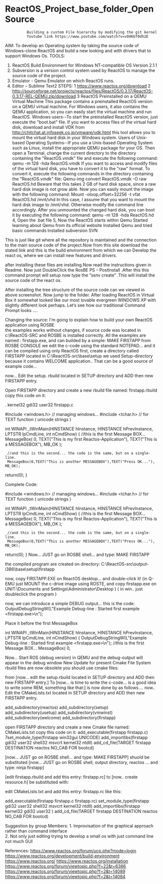 # ReactOS_Project_base_folder_OpenSource
              Building a custom File hierarchy by modifying the git kernel
              Youtube link https://www.youtube.com/watch?v=v04KbT0dh2E

AIM:
To develop an Operating system by taking the source code of Windows-clone ReactOS and build a new looking and with drivers that to support Windows Os.
TOOLS:
1. ReactOS Build Environment for Windows NT-compatible OS Version 2.1.1
2. Subversion is a version control system used by ReactOS to manage the source code of the project.
3. Emulator - Qemu Emulator on which ReactOS runs.
4. Editor – Sublime Text2
STEPS:
1 https://www.reactos.org/download 
2 http://sourceforge.net/projects/reactos/files/ReactOS/0.3.17/ReactOS-0.3.17-REL-QEMU.zip/download 
3 ReactOS Preinstalled on a QEMU Virtual Machine
This package contains a preinstalled ReactOS version on a QEMU virtual machine. For Windows users, it also contains the QEMU application, so you can easily start the virtual machine and run ReactOS.
Windows users--To start the preinstalled ReactOS version, just execute the "boot.bat" file. If you want to access files of the virtual hard disk, download and install VDK from http://chitchat.at.infoseek.co.jp/vmware/vdk.html this tool allows you to mount the virtual hard disk in your Windows system.
Users of Unix-based Operating Systems--If you use a Unix-based Operating System such as Linux, install the appropriate QEMU package for your OS. Then open a Terminal, change the current directory to the directory containing the "ReactOS.vmdk" file and execute the following command:
   qemu -m 128 -hda ReactOS.vmdk
If you want to access and modify files of the virtual hard disk, you have to convert it to the "raw" format. To convert it, execute the following commands in the directory containing the "ReactOS.vmdk" file:
   Qemu-img convert ReactOS.vmdk -O raw ReactOS.hd
Beware that this takes 2 GB of hard disk space, since a raw hard disk image is not grow able. Now you can easily mount the image with the following command:
   Mount -oloop,offset=32256 -t vfat ReactOS.hd /mnt/vhd
In this case, I assume that you want to mount the hard disk image to /mnt/vhd. Otherwise modify the command line accordingly. After you unmounted the changed hard disk, you can boot it by executing the following command:
   qemu -m 128 -hda ReactOS.hd
4, Open the .bat file
5, Now the ReactOS starts within Qemu
Started learning about Qemu from its official website Installed Qemu and tried basic commands
Installed subversion SVN
 
This is just like git where all the repository is maintained and the connection to the main source code of the project.Now from this site download the stated link and this is the build environment from which we can Develop the react os, where we can install new features and drivers.  

after installing these files are installing.Now read the instructions given in Readme.
Now just DoubleClick the RosBE PS – PostInstall .After this this command prompt will setup now type the “ssnv create” .This will install the source code of the react os.
 
After installing the tree structure of the source code can we viewed in above screenshot. Now jump to the folder.
After loading ReactOS in Virtual Box it somewhat looked like our most lovable evergreen WINDOWS XP with slightly different look perhaps. Let’s see how our traditional Command Prompt looks ….

Changing the source:
I'm going to explain how to build your own ReactOS application using ROSBE  
the examples works without changes, if source code was located in c:\ReactOS-SRC and ROSBE is installed correctly. All the examples are named : firstapp.exe, and can builded by a simple: MAKE FIRSTAPP from ROSBE CONSOLE we edit the c-code using the standard NOTEPAD... and it can be compiled using only ReactOS 
first, create a directory called FIRSTAPP located in C:\ReactOS-src\base\setup
we used Setup-directory because it contains WELCOME application.. That can be a good source of example code...
 

now... Edit the setup. rbuild located in SETUP directory and ADD then new FIRSTAPP entry.

Open FIRSTAPP directory and create a new rbuild file named: firstapp.rbuild
copy this code on it:
<?xml version="1.0"?>
<!DOCTYPE module SYSTEM "../../../tools/rbuild/project.dtd">
<module name="firstapp" type="win32gui" installbase="system32" installname="firstapp.exe" unicode="yes">
   <bootstrap installbase="$(CDOUTPUT)" />
   <include base="firstapp">.</include>
   <library>kernel32</library>
   <library>gdi32</library>
   <library>user32</library>
   <file>firstapp.c</file>
</module>
 
#include <windows.h> // managing windows...
#include <tchar.h>   // for TEXT function ( unicode strings )

int WINAPI _tWinMain(HINSTANCE hInstance, HINSTANCE hPrevInstance, LPTSTR lpCmdLine, int nCmdShow)
{
     //this is the first Message BOX...
     MessageBox(
      0,
      TEXT("This is my first Reactos-Application"),
      TEXT("This is a MESSAGEBOX"),
       MB_OK
      );

     //and this is the second... the code is the same, but on a single-line.
     MessageBox(0,TEXT("This is another MESSAGEBOX"),TEXT("Press OK..."), MB_OK);

return(0);
}

 


Complete Code:

#include <windows.h> // managing windows...
#include <tchar.h>   // for TEXT function ( unicode strings )

int WINAPI _tWinMain(HINSTANCE hInstance, HINSTANCE hPrevInstance, LPTSTR lpCmdLine, int nCmdShow)
{
     //this is the first Message BOX...
     MessageBox(
      0,
      TEXT("This is my first Reactos-Application"),
      TEXT("This is a MESSAGEBOX"),
       MB_OK
      );

     //and this is the second... the code is the same, but on a single-line.
     MessageBox(0,TEXT("This is another MESSAGEBOX"),TEXT("Press OK..."), MB_OK);

return(0);
}
Now... JUST go on ROSBE shell... and type: MAKE FIRSTAPP
 

the compiled program are created on directory: C:\ReactOS-src\output-i386\base\setup\firstapp
 
now, copy FIRSTAPP.EXE on ReactOS desktop... and double-click it!
(in Q-EMU just MOUNT the c-drive image using ROSTE, and copy firstapp.exe on UNIT:\Documents and Settings\Administrator\Desktop )
( in win.. just doubleclick the program )
 

now, we can introduce a simple DEBUG output...
this is the code:
OutputDebugStringW(L"Example Debug-line : Started first example <firstapp.exe>\n");

Place it before the first MessageBox 
 
int WINAPI _tWinMain(HINSTANCE hInstance, HINSTANCE hPrevInstance, LPTSTR lpCmdLine, int nCmdShow)
{
     OutputDebugStringW(L"Example Debug-line : Started first example <firstapp.exe>\n");
     //this is the first Message BOX...
     MessageBox(
      0,

Now... Start ROS (debug version) in QEMU and the debug-output will appear in the debug window
New Update for present Cmake File System
rbuild files are now obsolete you should use cmake files: 

from [now... edit the setup.rbuild located in SETUP directory and ADD then new FIRSTAPP entry.]
To [now... is time to write the c-code... is a good idea to write some REM, something like that:]
is now done by as follows….
now.. Edit the CMakeLists.txt located in SETUP directory and ADD then new FIRSTAPP entry.

add_subdirectory(reactos)
add_subdirectory(setup)
add_subdirectory(usetup)
add_subdirectory(vmwinst)
add_subdirectory(welcome)
add_subdirectory(firstapp)

open FIRSTAPP directory and create a new Cmake file named: CMakeLists.txt copy this code on it:
add_executable(firstapp firstapp.c)
7set_module_type(firstapp win32gui UNICODE)
add_importlibs(firstapp gdi32 user32 shell32 msvcrt kernel32 ntdll)
add_cd_file(TARGET firstapp DESTINATION reactos NO_CAB FOR bootcd)


[now... JUST go on ROSBE shell... and type: MAKE FIRSTAPP]
shuold be substituted [now... JUST go on ROSBE shell, output directory, reactos ... and type: ninja firstapp]


[edit firstapp.rbuild and add this entry: firstapp.rc] to [now.. create resource.h]
be substituted with:

edit CMakeLists.txt and add this entry: firstapp.rc
like this:

add_executable(firstapp firstapp.c firstapp.rc)
set_module_type(firstapp gdi32 user32 shell32 msvcrt kernel32 ntdll)
add_importlibs(firstapp kernel32 gdi32 user32 )
add_cd_file(TARGET firstapp DESTINATION reactos NO_CAB FOR bootcd)







Suggestion by group Members:
	1. Improvisation of the graphical approach rather than command interface	
	2. Not only just editing trying to develop a small os with just command line not much GUI
	

References:
https://www.reactos.org/forum/ucp.php?mode=login
https://www.reactos.org/development/build-environment
https://www.reactos.org/
https://www.reactos.org/installation
https://www.reactos.org/forum/viewtopic.php?f=22&t=6366
https://www.reactos.org/forum/viewtopic.php?f=2&t=14089
https://www.reactos.org/forum/viewtopic.php?f=2&t=14084





